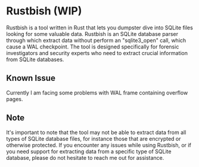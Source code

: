 # Rustbish (WIP)

Rustbish is a tool written in Rust that lets you dumpster dive
into SQLite files looking for some valuable data.
Rustbish is an SQLite database parser through which extract data
without perform an "sqlite3_open" call, which cause a WAL checkpoint. 
The tool is designed specifically for forensic investigators and security experts
who need to extract crucial information from SQLite databases.

## Known Issue

Currently I am facing some problems with WAL frame containing overflow pages.

## Note 

It's important to note that the tool may not be able to extract data from all types of SQLite database files, for instance those that are encrypted or otherwise protected. If you encounter any issues while using Rustbish, or if you need support for extracting data from a specific type of SQLite database, please do not hesitate to reach me out for assistance.

